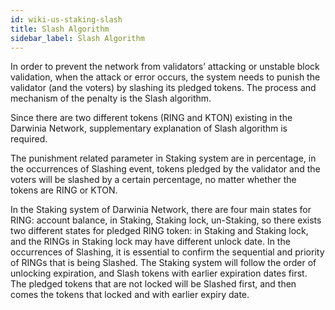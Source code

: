 ```yaml
---
id: wiki-us-staking-slash
title: Slash Algorithm
sidebar_label: Slash Algorithm
---
```


In order to prevent the network from validators’ attacking or unstable block validation, when the attack or error occurs, the system needs to punish the validator (and the voters) by slashing its pledged tokens. The process and mechanism of the penalty is the Slash algorithm.

Since there are two different tokens (RING and KTON) existing in the Darwinia Network, supplementary explanation of Slash algorithm is required.

The punishment related parameter in Staking system are in percentage, in the occurrences of Slashing event, tokens pledged by the validator and the voters will be slashed by a certain percentage, no matter whether the tokens are RING or KTON. 

In the Staking system of Darwinia Network, there are four main states for RING: account balance, in Staking, Staking lock, un-Staking, so there exists two different states for pledged RING token: in Staking and Staking lock, and the RINGs in Staking lock may have different unlock date. In the occurrences of Slashing, it is essential to confirm the sequential and priority of RINGs that is being Slashed. The Staking system will follow the order of unlocking expiration, and Slash tokens with earlier expiration dates first. The pledged tokens that are not locked will be Slashed first, and then comes the tokens that locked and with earlier expiry date.
